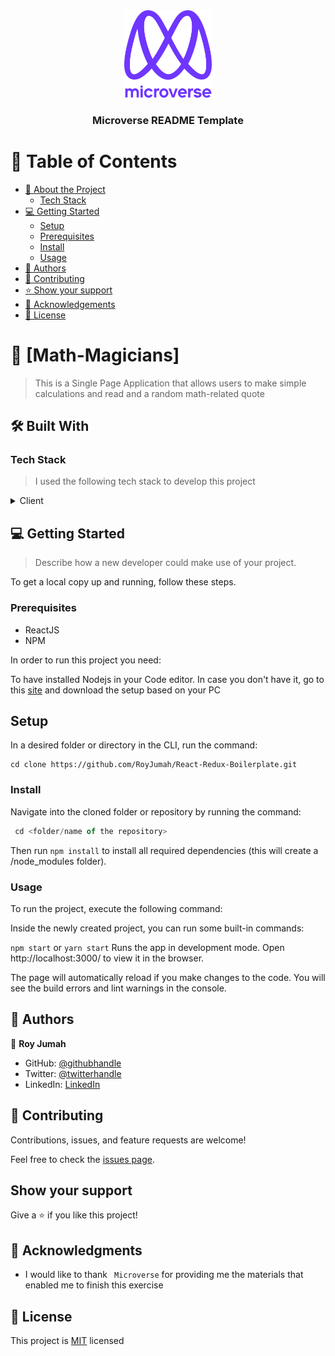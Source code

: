 

<div align="center">
  <!-- You are encouraged to replace this logo with your own! Otherwise you can also remove it. -->
  <img src="murple_logo.png" alt="logo" width="140"  height="auto" />
  <br/>

  <h3><b>Microverse README Template</b></h3>

</div>

<!-- TABLE OF CONTENTS -->

# 📗 Table of Contents

- [📖 About the Project](#about-project)
    - [Tech Stack](#tech-stack)
- [💻 Getting Started](#getting-started)
  - [Setup](#setup)
  - [Prerequisites](#prerequisites)
  - [Install](#install)
  - [Usage](#usage)
- [👥 Authors](#authors)
- [🤝 Contributing](#contributing)
- [⭐️ Show your support](#support)
- [🙏 Acknowledgements](#acknowledgements)
- [📝 License](#license)

<!-- PROJECT DESCRIPTION -->

# 📖 [Math-Magicians] <a name="about-project"></a>

> This is a Single Page Application that allows users to make simple calculations and read and a random math-related quote

## 🛠 Built With <a name="built-with"></a>

### Tech Stack <a name="tech-stack"></a>

> I used the following tech stack to develop this project

<details>
  <summary>Client</summary>
  <ul>
    <li><a href="https://reactjs.org/">React.js</a></li>
  </ul>
</details>

<!-- GETTING STARTED -->

## 💻 Getting Started <a name="getting-started"></a>

> Describe how a new developer could make use of your project.

To get a local copy up and running, follow these steps.

### Prerequisites
- ReactJS
- NPM

In order to run this project you need:

To have installed Nodejs in your Code editor. In case you don't have it, go to this [site](https://nodejs.org/en/) and download the setup based on your PC

## Setup
In a desired folder or directory in the CLI, run the command:

```JavaScipt
cd clone https://github.com/RoyJumah/React-Redux-Boilerplate.git
```

### Install

Navigate into the cloned folder or repository by running the command:
```JavaScript
 cd <folder/name of the repository>
 ```
Then run ```npm install``` to install all required dependencies (this will create a /node_modules folder).

### Usage

To run the project, execute the following command:

Inside the newly created project, you can run some built-in commands:

```npm start``` or ```yarn start```
Runs the app in development mode.
Open http://localhost:3000/ to view it in the browser.

The page will automatically reload if you make changes to the code.
You will see the build errors and lint warnings in the console.

<!-- AUTHORS -->

## 👥 Authors <a name="authors"></a>

👤 **Roy Jumah**

- GitHub: [@githubhandle](https://github.com/githubhandle)
- Twitter: [@twitterhandle](https://twitter.com/twitterhandle)
- LinkedIn: [LinkedIn](https://linkedin.com/in/linkedinhandle)

<!-- CONTRIBUTING -->

## 🤝 Contributing <a name="contributing"></a>

Contributions, issues, and feature requests are welcome!

Feel free to check the [issues page](../../issues/).

## Show your support <a name="support"></a>

Give a ⭐️ if you like this project!

<!-- ACKNOWLEDGEMENTS -->

## 🙏 Acknowledgments <a name="acknowledgements"></a>

- I would like to thank ``` Microverse``` for providing me the materials that enabled me to finish this exercise

<!-- LICENSE -->

## 📝 License <a name="license"></a>

This project is [MIT](./license) licensed
